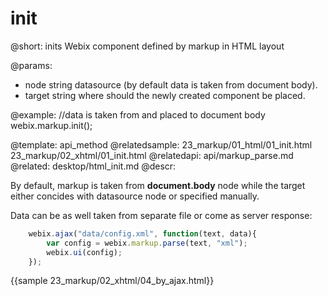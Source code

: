 init
=============

@short: inits Webix component defined by markup in HTML layout
	

@params:
- node	string	 datasource (by default data is taken from document body).
- target	string	where should the newly created component be placed. 

@example:
//data is taken from and placed to document body
webix.markup.init();

@template:	api_method
@relatedsample:
	23_markup/01_html/01_init.html
	23_markup/02_xhtml/01_init.html
@relatedapi:
	api/markup_parse.md
@related:
	desktop/html_init.md
@descr:

By default, markup is taken from **document.body** node while the target either concides with datasource node or specified manually.

Data can be as well taken from separate file or come as server response:

~~~js
	webix.ajax("data/config.xml", function(text, data){
		var config = webix.markup.parse(text, "xml");
		webix.ui(config);
	});
~~~

{{sample 23_markup/02_xhtml/04_by_ajax.html}}



